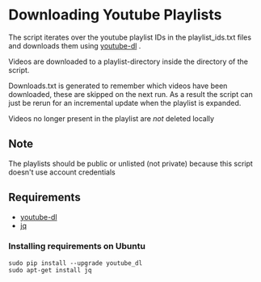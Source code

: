 # Downloading Youtube Playlists

The script iterates over the youtube playlist IDs in the playlist_ids.txt files and downloads them using [youtube-dl](https://youtube-dl.org)
.

Videos are downloaded to a playlist-directory inside the directory of the script.

Downloads.txt is generated to remember which videos have been downloaded, these are skipped on the next run. As a result the script can just be rerun for an incremental update when the playlist is expanded.

Videos no longer present in the playlist are *not* deleted locally

## Note
The playlists should be public or unlisted (not private) because this script doesn't use account credentials

## Requirements
- [youtube-dl](https://youtube-dl.org)
- [jq](https://stedolan.github.io/jq)

### Installing requirements on Ubuntu

```
sudo pip install --upgrade youtube_dl
sudo apt-get install jq
```